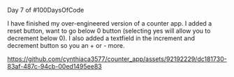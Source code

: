 Day 7 of #100DaysOfCode    

I have finished my over-engineered version of a counter app. 
I added a reset button, want to go below 0 button (selecting yes will allow you to decrement below 0).
I also added a textfield in the increment and decrement button so you an + or - more.


https://github.com/cynthiaca3577/counter_app/assets/92192229/dc181730-83af-487c-94cb-00ed1495ee83


